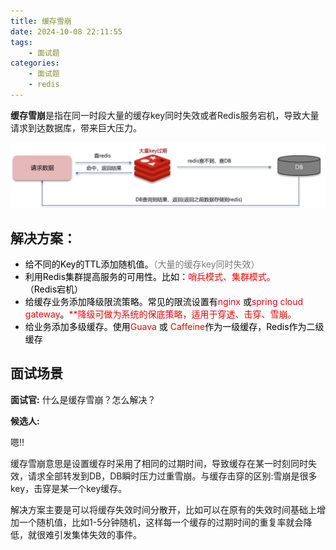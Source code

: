 ```yaml
---
title: 缓存雪崩
date: 2024-10-08 22:11:55
tags:
    - 面试题
categories:
    - 面试题
    - redis
---
```


**缓存雪崩**是指在同一时段大量的缓存key同时失效或者Redis服务宕机，导致大量请求到达数据库，带来巨大压力。

![](../../../../images/Java/面试题/redis/8.png)

## 解决方案：
+ <font style="color:rgb(0, 0, 0);">给不同的Key的TTL添加随机值。</font><font style="color:rgb(123, 123, 123);">（大量的缓存key同时失效）</font>
+ <font style="color:rgb(0, 0, 0);">利用Redis集群提高服务的可用性。比如</font><font style="color:rgb(0, 0, 0);">：</font><font style="color:rgb(255, 0, 1);">哨兵模式、集群模式。</font><font style="color:rgb(0, 0, 0);">（Redis宕机）</font>
+ <font style="color:rgb(0, 0, 0);">给缓存业务添加降级限流策略。常见的限流设置有</font><font style="color:rgb(255, 0, 1);">nginx </font><font style="color:rgb(0, 0, 0);">或</font><font style="color:rgb(255, 0, 1);">spring cloud gateway</font><font style="color:rgb(0, 0, 0);">。</font><font style="color:rgb(255, 0, 1);">**降级可做为系统的保底策略，适用于穿透、击穿、雪崩。</font>
+ <font style="color:rgb(0, 0, 0);">给业务添加多级缓存。使用</font><font style="color:rgb(255, 0, 1);">Guava </font><font style="color:rgb(0, 0, 0);">或 </font><font style="color:rgb(255, 0, 1);">Caffeine</font><font style="color:rgb(0, 0, 0);">作为一级缓存，Redis作为二级缓存</font>

<font style="color:rgb(0, 0, 0);"></font>

## 面试场景
**面试官:** 什么是缓存雪崩？怎么解决？

**候选人:**

嗯!!

缓存雪崩意思是设置缓存时采用了相同的过期时间，导致缓存在某一时刻同时失效，请求全部转发到DB，DB瞬时压力过重雪崩。与缓存击穿的区别:雪崩是很多key，击穿是某一个key缓存。

解决方案主要是可以将缓存失效时间分散开，比如可以在原有的失效时间基础上增加一个随机值，比如1-5分钟随机，这样每一个缓存的过期时间的重复率就会降低，就很难引发集体失效的事件。
